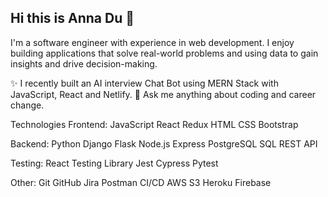## Hi this is Anna Du 👋

I'm a software engineer with experience in web development. I enjoy building applications that solve real-world problems and using data to gain insights and drive decision-making.

✨ I recently built an AI interview Chat Bot using MERN Stack with JavaScript, React and Netlify. 
💬 Ask me anything about coding and career change.

Technologies
Frontend: JavaScript React Redux HTML CSS Bootstrap

Backend: Python Django Flask Node.js Express PostgreSQL SQL REST API 

Testing: React Testing Library Jest Cypress Pytest

Other: Git GitHub Jira Postman CI/CD AWS S3 Heroku Firebase

